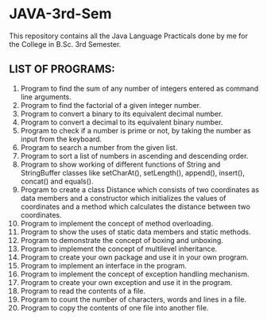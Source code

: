 # JAVA-3rd-Sem

This repository contains all the Java Language Practicals done by me for the College in B.Sc. 3rd Semester.

## LIST OF PROGRAMS:

1. Program to find the sum of any number of integers entered as command line arguments.
2. Program to find the factorial of a given integer number.
3. Program to convert a binary to its equivalent decimal number.
4. Program to convert a decimal to its equivalent binary number.
5. Program to check if a number is prime or not, by taking the number as input from the keyboard.
6. Program to search a number from the given list.
7. Program to sort a list of numbers in ascending and descending order.
8. Program to show working of different functions of String and StringBuffer classes like setCharAt(), setLength(), append(), insert(), concat() and equals().
9. Program to create a class Distance which consists of two coordinates as data members and a constructor which initializes the values of coordinates and a method which calculates the distance between two coordinates.
10. Program to implement the concept of method overloading.
11. Program to show the uses of static data members and static methods.
12. Program to demonstrate the concept of boxing and unboxing.
13. Program to implement the concept of multilevel inheritance.
14. Program to create your own package and use it in your own program.
15. Program to implement an interface in the program.
16. Program to implement the concept of exception handling mechanism.
17. Program to create your own exception and use it in the program.
18. Program to read the contents of a file.
19. Program to count the number of characters, words and lines in a file.
20. Program to copy the contents of one file into another file.
